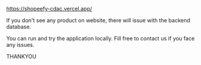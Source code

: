 https://shopeefy-cdac.vercel.app/

If you don't see any product on website, there will issue with the backend database.

You can run and try the application locally. Fill free to contact us if you face any issues.


 THANKYOU

